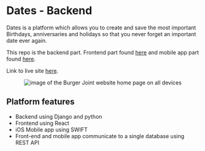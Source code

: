 # Dates - Backend
Dates is a platform which allows you to create and save the most important Birthdays, anniversaries and holidays so that you never forget an important date ever again.

This repo is the backend part. Frontend part found [here](https://github.com/Xalil404/Dates-frontend) and mobile app part found [here](https://github.com/Xalil404/Dates-iOS).

Link to live site [here](https://birthdates-backend-324e87abe531.herokuapp.com/).
<p align="center">
<img src="https://res.cloudinary.com/dnbbm9vzi/image/upload/v1729360952/Screenshot_2024-10-19_at_7.01.57_PM_q8xugh.png" width="auto" height="auto" alt="image of the Burger Joint website home page on all devices"></p>

## Platform features
* Backend using Django and python
* Frontend using React
* iOS Mobile app using SWIFT
* Front-end and mobile app communicate to a single database using REST API

